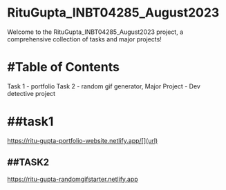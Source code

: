 # RituGupta_INBT04285_August2023
Welcome to the RituGupta_INBT04285_August2023 project, a comprehensive collection of tasks and major projects!

# #Table of Contents

Task 1 - portfolio
Task 2 - random gif generator,
Major Project - Dev detective project

# ##task1
https://ritu-gupta-portfolio-website.netlify.app/[](url)

## ##TASK2
https://ritu-gupta-randomgifstarter.netlify.app
